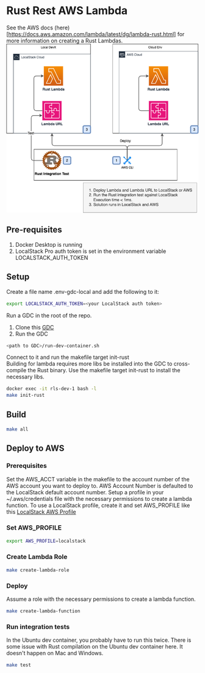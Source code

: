 # Rust Rest AWS Lambda
See the AWS docs (here)[https://docs.aws.amazon.com/lambda/latest/dg/lambda-rust.html] for more information on creating a Rust Lambdas.
![AWS Rust Lambda Design](./docs/design.drawio.png)

## Pre-requisites
1. Docker Desktop is running
2. LocalStack Pro auth token is set in the environment variable LOCALSTACK_AUTH_TOKEN

## Setup
Create a file name .env-gdc-local and add the following to it:
```bash
export LOCALSTACK_AUTH_TOKEN=<your LocalStack auth token>
```

Run a GDC in the root of the repo.
1. Clone this [GDC](https://github.com/devxpod/GDC)
2. Run the GDC
```bash
<path to GDC>/run-dev-container.sh
```

Connect to it and run the makefile target init-rust  
Building for lambda requires more libs be installed into the GDC to cross-compile the Rust binary.
Use the makefile target init-rust to install the necessary libs.

```bash
docker exec -it rls-dev-1 bash -l
make init-rust
```

## Build
```bash
make all
```

## Deploy to AWS
### Prerequisites
Set the AWS_ACCT variable in the makefile to the account number of the AWS account you want to deploy to.
AWS Account Number is defaulted to the LocalStack default account number.
Setup a profile in your ~/.aws/credentials file with the necessary permissions to create a lambda function.
To use a LocalStack profile, create it and set AWS_PROFILE like this [LocalStack AWS Profile](https://docs.localstack.cloud/user-guide/integrations/aws-cli/#configuring-a-custom-profile)

### Set AWS_PROFILE
```bash
export AWS_PROFILE=localstack
```

### Create Lambda Role
```bash
make create-lambda-role
```

### Deploy
Assume a role with the necessary permissions to create a lambda function.
```bash
make create-lambda-function
```

### Run integration tests
In the Ubuntu dev container, you probably have to run this twice. There is some issue with Rust compilation
on the Ubuntu dev container here. It doesn't happen on Mac and Windows. 
```bash
make test
```
